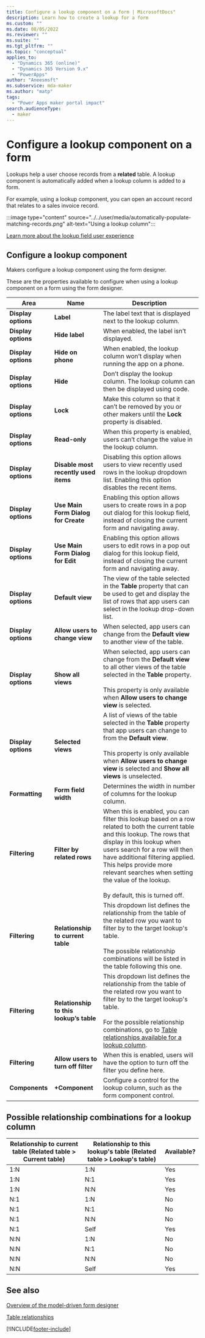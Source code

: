 ```yaml
---
title: Configure a lookup component on a form | MicrosoftDocs"
description: Learn how to create a lookup for a form
ms.custom: ""
ms.date: 08/05/2022
ms.reviewer: ""
ms.suite: ""
ms.tgt_pltfrm: ""
ms.topic: "conceptual"
applies_to: 
  - "Dynamics 365 (online)"
  - "Dynamics 365 Version 9.x"
  - "PowerApps"
author: "Aneesmsft"
ms.subservice: mda-maker
ms.author: "matp"
tags: 
  - "Power Apps maker portal impact"
search.audienceType: 
  - maker
---
```

# Configure a lookup component on a form  

Lookups help a user choose records from a **related** table. A lookup component is automatically added when a lookup column is added to a form.

For example, using a lookup component, you can open an account record that relates to a sales invoice record.

:::image type="content" source="../../user/media/automatically-populate-matching-records.png" alt-text="Using a lookup column":::

[Learn more about the lookup field user experience](../../user/lookup-field.md)

## Configure a lookup component

Makers configure a lookup component using the form designer.

These are the properties available to configure when using a lookup component on a form using the form designer.

|Area  |Name  |Description  |
|---------|---------|---------|
| **Display options** | **Label** |  The label text that is displayed next to the lookup column. |
| **Display options**   | **Hide label**  | When enabled, the label isn’t displayed.  |
| **Display options**   | **Hide on phone**  | When enabled, the lookup column won’t display when running the app on a phone.  |
| **Display options**   | **Hide**  | Don’t display the lookup column. The lookup column can then be displayed using code.  |
| **Display options**   | **Lock**  | Make this column so that it can’t be removed by you or other makers until the **Lock** property is disabled.  |
| **Display options**   | **Read-only**  | When this property is enabled, users can’t change the value in the lookup column.  |
| **Display options**   | **Disable most recently used items**  | Disabling this option allows users to view recently used rows in the lookup dropdown list. Enabling this option disables the recent items.   |
| **Display options**   | **Use Main Form Dialog for Create**  | Enabling this option allows users to create rows in a pop out dialog for this lookup field, instead of closing the current form and navigating away.  |
| **Display options**   | **Use Main Form Dialog for Edit**  | Enabling this option allows users to edit rows in a pop out dialog for this lookup field, instead of closing the current form and navigating away.   |
| **Display options** | **Default view** |  The view of the table selected in the **Table** property that can be used to get and display the list of rows that app users can select in the lookup drop-down list. |
| **Display options** | **Allow users to change view** |  When selected, app users can change from the **Default view** to another view of the table. |
| **Display options** | **Show all views** |  When selected, app users can change from the **Default view** to all other views of the table selected in the **Table** property. <br /><br />This property is only available when **Allow users to change view** is selected. |
| **Display options** | **Selected views** |  A list of views of the table selected in the **Table** property that app users can change to from the **Default view**. <br /><br />This property is only available when **Allow users to change view** is selected and **Show all views** is unselected. |
| **Formatting**  | **Form field width**  | Determines the width in number of columns for the lookup column.  |
| **Filtering**  | **Filter by related rows**  | When this is enabled, you can filter this lookup based on a row related to both the current table and this lookup. The rows that display in this lookup when users search for a row will then have additional filtering applied. This helps provide more relevant searches when setting the value of the lookup. <br /><br />By default, this is turned off.  |
| **Filtering**  | **Relationship to current table** | This dropdown list defines the relationship from the table of the related row you want to filter by to the target lookup's table. <br /><br />The possible relationship combinations will be listed in the table following this one.  |
| **Filtering**  | **Relationship to this lookup’s table**  | This dropdown list defines the relationship from the table of the related row you want to filter by to the target lookup's table. <br /><br />For the possible relationship combinations, go to [Table relationships available for a lookup column](#possible-relationship-combinations-for-a-lookup-column).   |
| **Filtering**  | **Allow users to turn off filter**  | When this is enabled, users will have the option to turn off the filter you define here.  |
| **Components**  | **+Component** | Configure a control for the lookup column, such as the form component control.  |

## Possible relationship combinations for a lookup column

|Relationship to current table (Related table > Current table) |Relationship to this lookup's table (Related table > Lookup's table) |Available?|
|-----------------------------|------------------------------|----------------|
|1:N|1:N|Yes|
|1:N|N:1|Yes|
|1:N|N:N|Yes|
|N:1|1:N|No|
|N:1|N:1|No|
|N:1|N:N|No|
|N:1|Self|Yes|
|N:N|1:N|No|
|N:N|N:1|No|
|N:N|N:N|No|
|N:N|Self|Yes|

## See also

[Overview of the model-driven form designer](form-designer-overview.md)  

[Table relationships](../data-platform/create-edit-entity-relationships.md)


[!INCLUDE[footer-include](../../includes/footer-banner.md)]
